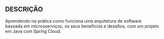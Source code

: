 ## DESCRIÇÃO
Aprendendo na prática como funciona uma arquitetura de software baseada em microsserviços, os seus benefícios e desafios, com um projeto em Java com Spring Cloud.